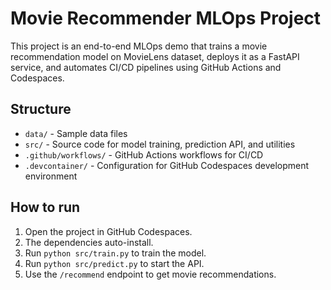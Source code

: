 # Movie Recommender MLOps Project

This project is an end-to-end MLOps demo that trains a movie recommendation model on MovieLens dataset,
deploys it as a FastAPI service, and automates CI/CD pipelines using GitHub Actions and Codespaces.

## Structure

- `data/` - Sample data files
- `src/` - Source code for model training, prediction API, and utilities
- `.github/workflows/` - GitHub Actions workflows for CI/CD
- `.devcontainer/` - Configuration for GitHub Codespaces development environment

## How to run

1. Open the project in GitHub Codespaces.
2. The dependencies auto-install.
3. Run `python src/train.py` to train the model.
4. Run `python src/predict.py` to start the API.
5. Use the `/recommend` endpoint to get movie recommendations.
